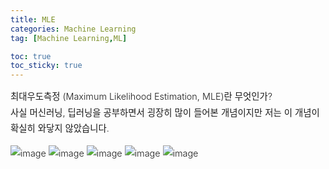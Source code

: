 ```yaml
---
title: MLE
categories: Machine Learning
tag: [Machine Learning,ML]

toc: true
toc_sticky: true
---
```


<div style="font-size: 0.9rem; font-weight:300; line-height: 1.6rem;">
최대우도측정 (Maximum Likelihood Estimation, MLE)란 무엇인가?<br>
사실 머신러닝, 딥러닝을 공부하면서 굉장히 많이 들어본 개념이지만 저는 이 개념이 확실히 와닿지 않았습니다.
  
![image](https://user-images.githubusercontent.com/48202736/104995366-8b4bd200-5a69-11eb-8b6b-97289e4a25d5.png)
![image](https://user-images.githubusercontent.com/48202736/104995394-96066700-5a69-11eb-94f3-f5e29ced8ed2.png)
![image](https://user-images.githubusercontent.com/48202736/104995401-9868c100-5a69-11eb-959a-6c1742dcee8a.png)
![image](https://user-images.githubusercontent.com/48202736/104995419-9dc60b80-5a69-11eb-9544-a0e810b37f03.png)
![image](https://user-images.githubusercontent.com/48202736/104995426-9ef73880-5a69-11eb-8662-19d94037b4c6.png)


</div>



